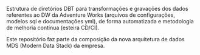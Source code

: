 Estrutura de diretórios DBT para transformações e gravações dos dados referentes ao DW da Adventure Works (arquivos de configurações, modelos sql e documentações yml), de forma automatizada e metodologia de melhoria contínua (esteira CD/CI).

Este repositório faz parte da composição da nova arquitetura de dados MDS (Modern Data Stack) da empresa.
